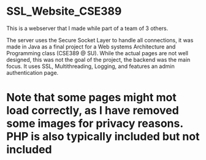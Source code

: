 # SSL_Website_CSE389

This is a webserver that I made while part of a team of 3 others.

The server uses the Secure Socket Layer to handle all connections, it was made in Java as a final project for a Web systems Architecture and Programming class (CSE389 @ SU). 
While the actual pages are not well designed, this was not the goal of the project, the backend was the main focus. It uses SSL, Multithreading, Logging, and features an admin authentication page.

# Note that some pages might mot load correctly, as I have removed some images for privacy reasons. PHP is also typically included but not included
